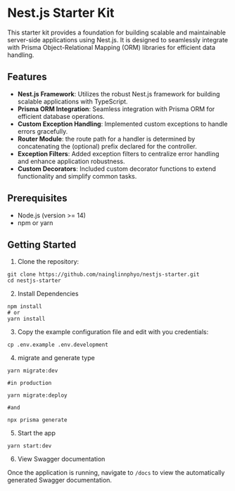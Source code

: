 # Nest.js Starter Kit

This starter kit provides a foundation for building scalable and maintainable server-side applications using Nest.js. It is designed to seamlessly integrate with Prisma Object-Relational Mapping (ORM) libraries for efficient data handling.

## Features

- **Nest.js Framework**: Utilizes the robust Nest.js framework for building scalable applications with TypeScript.
- **Prisma ORM Integration**: Seamless integration with Prisma ORM for efficient database operations.
- **Custom Exception Handling**: Implemented custom exceptions to handle errors gracefully.
- **Router Module**: the route path for a handler is determined by concatenating the (optional) prefix declared for the controller.
- **Exception Filters**: Added exception filters to centralize error handling and enhance application robustness.
- **Custom Decorators**: Included custom decorator functions to extend functionality and simplify common tasks.

## Prerequisites

- Node.js (version >= 14)
- npm or yarn

## Getting Started

1. Clone the repository:

```
git clone https://github.com/nainglinnphyo/nestjs-starter.git
cd nestjs-starter
```

2. Install Dependencies

```
npm install
# or
yarn install
```

3. Copy the example configuration file and edit with you credentials:

```
cp .env.example .env.development
```

4. migrate and generate type

```
yarn migrate:dev

#in production

yarn migrate:deploy

#and

npx prisma generate
```

5. Start the app

```
yarn start:dev
```

6. View Swagger documentation

Once the application is running, navigate to `/docs` to view the automatically generated Swagger documentation.

